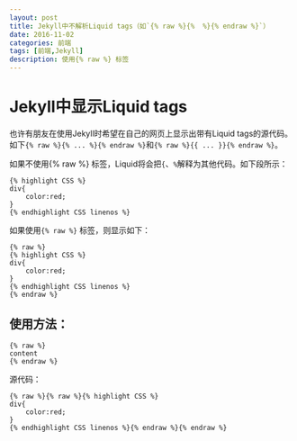 ```yaml
---
layout: post
title: Jekyll中不解析Liquid tags（如`{% raw %}{%  %}{% endraw %}`）
date: 2016-11-02
categories: 前端
tags: [前端,Jekyll]
description: 使用{% raw %} 标签
---
```


# Jekyll中显示Liquid tags

也许有朋友在使用Jekyll时希望在自己的网页上显示出带有Liquid tags的源代码。如下`{% raw %}{% ... %}{% endraw %}`和`{% raw %}{{ ... }}{% endraw %}`。

如果不使用{% raw %} 标签，Liquid将会把`{`、`%`解释为其他代码。如下段所示：

```
{% highlight CSS %}
div{
	color:red;
}
{% endhighlight CSS linenos %}
```

如果使用`{% raw %}` 标签，则显示如下：

```
{% raw %}
{% highlight CSS %}
div{
	color:red;
}
{% endhighlight CSS linenos %}
{% endraw %}
```

## 使用方法：

```
{% raw %}
content
{% endraw %}
```

源代码：

```
{% raw %}{% raw %}{% highlight CSS %}
div{
	color:red;
}
{% endhighlight CSS linenos %}{% endraw %}{% endraw %}
```
```